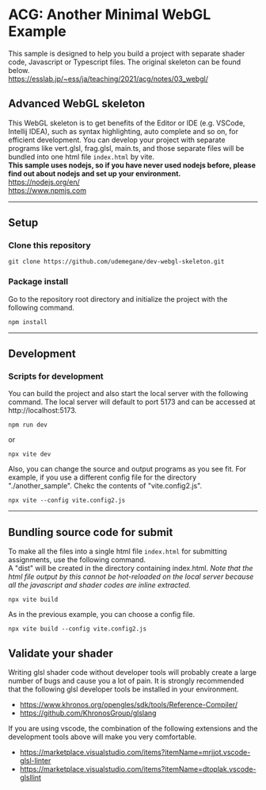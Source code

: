 # ACG: Another Minimal WebGL Example
This sample is designed to help you build a project with separate shader code, Javascript or Typescript files.
The original skeleton can be found below.  
https://esslab.jp/~ess/ja/teaching/2021/acg/notes/03_webgl/

## Advanced WebGL skeleton 
This WebGL skeleton is to get benefits of the Editor or IDE (e.g. VSCode, Intellij IDEA), such as syntax highlighting, auto complete and so on, for efficient development. You can develop your project with separate programs like vert.glsl, frag.glsl, main.ts, and those separate files will be bundled into one html file `index.html` by vite.  
**This sample uses nodejs, so if you have never used nodejs before, please find out about nodejs and set up your environment.**  
https://nodejs.org/en/  
https://www.npmjs.com  


---
## Setup
### Clone this repository

```
git clone https://github.com/udemegane/dev-webgl-skeleton.git
```


### Package install
Go to the repository root directory and initialize the project with the following command.

```
npm install
```

---
## Development
### Scripts for development
You can build the project and also start the local server with the following command.
The local server will default to port 5173 and can be accessed at http://localhost:5173.
```
npm run dev
```
or
```
npx vite dev
```
Also, you can change the source and output programs as you see fit. For example, if you use a different config file for the directory "./another_sample".
Chekc the contents of "vite.config2.js".
```
npx vite --config vite.config2.js
```

---
## Bundling source code for submit
To make all the files into a single html file `index.html` for submitting assignments, use the following command.  
A "dist" will be created in the directory containing index.html.
*Note that the html file output by this cannot be hot-reloaded on the local server because all the javascript and shader codes are inline extracted.*


```
npx vite build
```
As in the previous example, you can choose a config file.
```
npx vite build --config vite.config2.js
```

## Validate your shader
Writing glsl shader code without developer tools will probably create a large number of bugs and cause you a lot of pain.
It is strongly recommended that the following glsl developer tools be installed in your environment.
- https://www.khronos.org/opengles/sdk/tools/Reference-Compiler/
- https://github.com/KhronosGroup/glslang

If you are using vscode, the combination of the following extensions and the development tools above will make you very comfortable.

- https://marketplace.visualstudio.com/items?itemName=mrjjot.vscode-glsl-linter
- https://marketplace.visualstudio.com/items?itemName=dtoplak.vscode-glsllint